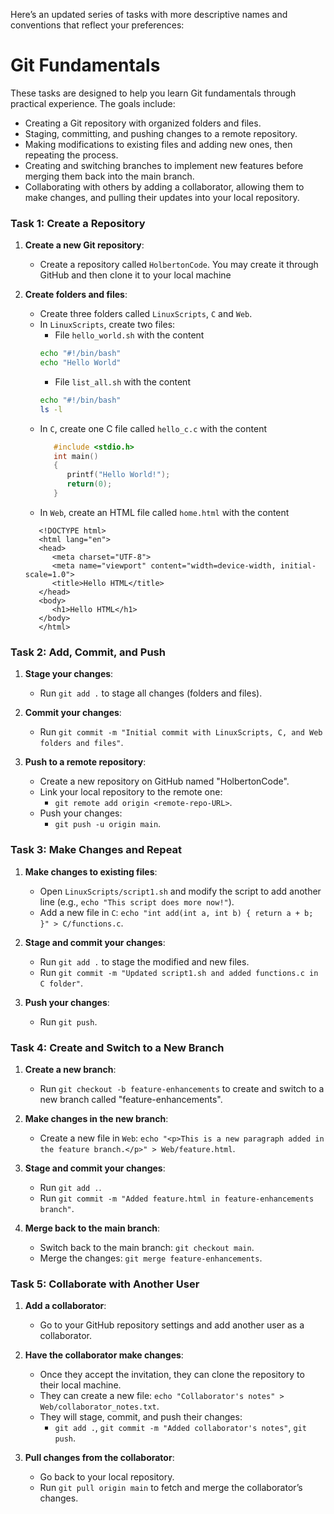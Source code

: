 Here’s an updated series of tasks with more descriptive names and conventions that reflect your preferences:
# Git Fundamentals


These tasks are designed to help you learn Git fundamentals through practical experience. The goals include:

- Creating a Git repository with organized folders and files.
- Staging, committing, and pushing changes to a remote repository.
- Making modifications to existing files and adding new ones, then repeating the process.
- Creating and switching branches to implement new features before merging them back into the main branch.
- Collaborating with others by adding a collaborator, allowing them to make changes, and pulling their updates into your local repository.


### Task 1: Create a Repository
1. **Create a new Git repository**:
   - Create a repository called `HolbertonCode`. You may create it through GitHub and then clone it to your local machine

2. **Create folders and files**:
   - Create three folders called `LinuxScripts`, `C` and `Web`.
   - In `LinuxScripts`, create two files:
      - File `hello_world.sh` with the content 
      ```bash
      echo "#!/bin/bash"
      echo "Hello World"
      ```
      - File `list_all.sh` with the content 
      ```bash
      echo "#!/bin/bash"
      ls -l
      ```
   - In `C`, create one C file called `hello_c.c` with the content
      ```c
         #include <stdio.h>
         int main() 
         {
            printf("Hello World!");
            return(0);
         }
      ```
   - In `Web`, create an HTML file called `home.html` with the content
   ```html5
      <!DOCTYPE html>
      <html lang="en">
      <head>
         <meta charset="UTF-8">
         <meta name="viewport" content="width=device-width, initial-scale=1.0">
         <title>Hello HTML</title>
      </head>
      <body>
         <h1>Hello HTML</h1>
      </body>
      </html>

   ```
### Task 2: Add, Commit, and Push
1. **Stage your changes**:
   - Run `git add .` to stage all changes (folders and files).

2. **Commit your changes**:
   - Run `git commit -m "Initial commit with LinuxScripts, C, and Web folders and files"`.

3. **Push to a remote repository**:
   - Create a new repository on GitHub named "HolbertonCode".
   - Link your local repository to the remote one:
     - `git remote add origin <remote-repo-URL>`.
   - Push your changes:
     - `git push -u origin main`.

### Task 3: Make Changes and Repeat
1. **Make changes to existing files**:
   - Open `LinuxScripts/script1.sh` and modify the script to add another line (e.g., `echo "This script does more now!"`).
   - Add a new file in `C`: `echo "int add(int a, int b) { return a + b; }" > C/functions.c`.

2. **Stage and commit your changes**:
   - Run `git add .` to stage the modified and new files.
   - Run `git commit -m "Updated script1.sh and added functions.c in C folder"`.

3. **Push your changes**:
   - Run `git push`.

### Task 4: Create and Switch to a New Branch
1. **Create a new branch**:
   - Run `git checkout -b feature-enhancements` to create and switch to a new branch called "feature-enhancements".

2. **Make changes in the new branch**:
   - Create a new file in `Web`: `echo "<p>This is a new paragraph added in the feature branch.</p>" > Web/feature.html`.

3. **Stage and commit your changes**:
   - Run `git add .`.
   - Run `git commit -m "Added feature.html in feature-enhancements branch"`.

4. **Merge back to the main branch**:
   - Switch back to the main branch: `git checkout main`.
   - Merge the changes: `git merge feature-enhancements`.

### Task 5: Collaborate with Another User
1. **Add a collaborator**:
   - Go to your GitHub repository settings and add another user as a collaborator.

2. **Have the collaborator make changes**:
   - Once they accept the invitation, they can clone the repository to their local machine.
   - They can create a new file: `echo "Collaborator's notes" > Web/collaborator_notes.txt`.
   - They will stage, commit, and push their changes:
     - `git add .`, `git commit -m "Added collaborator's notes"`, `git push`.

3. **Pull changes from the collaborator**:
   - Go back to your local repository.
   - Run `git pull origin main` to fetch and merge the collaborator’s changes.
